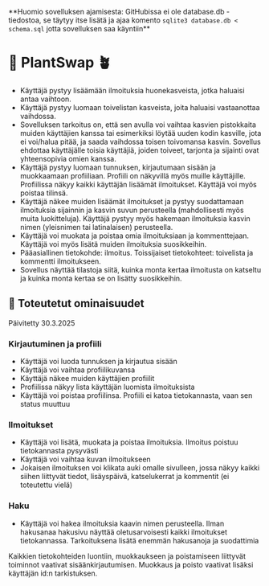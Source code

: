 \*\*Huomio sovelluksen ajamisesta: GitHubissa ei ole database.db -tiedostoa, se täytyy itse lisätä ja ajaa komento `sqlite3 database.db < schema.sql` jotta sovelluksen saa käyntiin\*\*

# 🔄 PlantSwap 🪴

- Käyttäjä pystyy lisäämään ilmoituksia huonekasveista, jotka haluaisi antaa vaihtoon.
- Käyttäjä pystyy luomaan toivelistan kasveista, joita haluaisi vastaanottaa vaihdossa.
- Sovelluksen tarkoitus on, että sen avulla voi vaihtaa kasvien pistokkaita muiden käyttäjien kanssa tai esimerkiksi löytää uuden kodin kasville, jota ei voi/halua pitää, ja saada vaihdossa toisen toivomansa kasvin. Sovellus ehdottaa käyttäjälle toisia käyttäjiä, joiden toiveet, tarjonta ja sijainti ovat yhteensopivia omien kanssa.
- Käyttäjä pystyy luomaan tunnuksen, kirjautumaan sisään ja muokkaamaan profiiliaan. Profiili on näkyvillä myös muille käyttäjille. Profiilissa näkyy kaikki käyttäjän lisäämät ilmoitukset. Käyttäjä voi myös poistaa tilinsä.
- Käyttäjä näkee muiden lisäämät ilmoitukset ja pystyy suodattamaan ilmoituksia sijainnin ja kasvin suvun perusteella (mahdollisesti myös muita luokitteluja). Käyttäjä pystyy myös hakemaan ilmoituksia kasvin nimen (yleisnimen tai latinalaisen) perusteella.
- Käyttäjä voi muokata ja poistaa omia ilmoituksiaan ja kommenttejaan. Käyttäjä voi myös lisätä muiden ilmoituksia suosikkeihin.
- Pääasiallinen tietokohde: ilmoitus. Toissijaiset tietokohteet: toivelista ja kommentti ilmoitukseen.
- Sovellus näyttää tilastoja siitä, kuinka monta kertaa ilmoitusta on katseltu ja kuinka monta kertaa se on lisätty suosikkeihin.

## 🌵 Toteutetut ominaisuudet

Päivitetty 30.3.2025

### Kirjautuminen ja profiili

- Käyttäjä voi luoda tunnuksen ja kirjautua sisään
- Käyttäjä voi vaihtaa profiilikuvansa
- Käyttäjä näkee muiden käyttäjien profiilit
- Profiilissa näkyy lista käyttäjän luomista ilmoituksista
- Käyttäjä voi poistaa profiilinsa. Profiili ei katoa tietokannasta, vaan sen status muuttuu

### Ilmoitukset

- Käyttäjä voi lisätä, muokata ja poistaa ilmoituksia. Ilmoitus poistuu tietokannasta pysyvästi
- Käyttäjä voi vaihtaa kuvan ilmoitukseen
- Jokaisen ilmoituksen voi klikata auki omalle sivulleen, jossa näkyy kaikki siihen liittyvät tiedot, lisäyspäivä, katselukerrat ja kommentit (ei toteutettu vielä)

### Haku

- Käyttäjä voi hakea ilmoituksia kaavin nimen perusteella. Ilman hakusanaa hakusivu näyttää oletusarvoisesti kaikki ilmoitukset tietokannassa. Tarkoituksena lisätä enemmän hakusanoja ja suodattimia

Kaikkien tietokohteiden luontiin, muokkaukseen ja poistamiseen liittyvät toiminnot vaativat sisäänkirjautumisen. Muokkaus ja poisto vaativat lisäksi käyttäjän id:n tarkistuksen.
